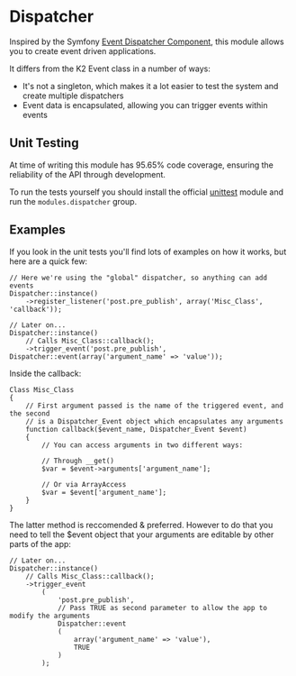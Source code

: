 # Dispatcher

Inspired by the Symfony [Event Dispatcher Component](http://components.symfony-project.org/event-dispatcher/), this module
allows you to create event driven applications.

It differs from the K2 Event class in a number of ways:

* It's not a singleton, which makes it a lot easier to test the system and create multiple dispatchers
* Event data is encapsulated, allowing you can trigger events within events

## Unit Testing

At time of writing this module has 95.65% code coverage, ensuring the reliability of the API through development.

To run the tests yourself you should install the official [unittest](http://github.com/kohana/unittest) module and 
run the `modules.dispatcher` group.

## Examples

If you look in the unit tests you'll find lots of examples on how it works, but here are a quick few:

	// Here we're using the "global" dispatcher, so anything can add events
	Dispatcher::instance()
		->register_listener('post.pre_publish', array('Misc_Class', 'callback'));

	// Later on...
	Dispatcher::instance()
		// Calls Misc_Class::callback();
		->trigger_event('post.pre_publish', Dispatcher::event(array('argument_name' => 'value'));


Inside the callback:

	Class Misc_Class
	{
		// First argument passed is the name of the triggered event, and the second
		// is a Dispatcher_Event object which encapsulates any arguments
		function callback($event_name, Dispatcher_Event $event)
		{
			// You can access arguments in two different ways:

			// Through __get()
			$var = $event->arguments['argument_name'];

			// Or via ArrayAccess
			$var = $event['argument_name'];
		}
	}

The latter method is reccomended & preferred.  However to do that you
need to tell the $event object that your arguments are editable by other parts of the app:

	// Later on...
	Dispatcher::instance()
		// Calls Misc_Class::callback();
		->trigger_event
			(
				'post.pre_publish',
				// Pass TRUE as second parameter to allow the app to modify the arguments
				Dispatcher::event
				(
					array('argument_name' => 'value'),
					TRUE
				)
			);
